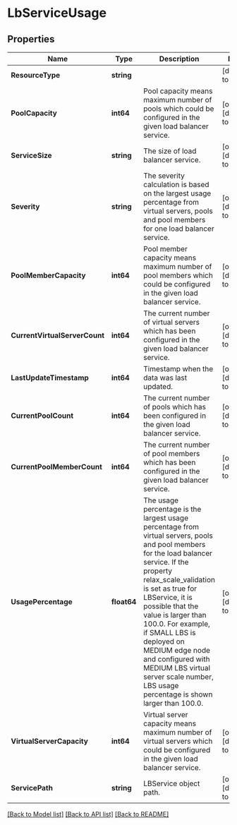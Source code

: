 # LbServiceUsage

## Properties
Name | Type | Description | Notes
------------ | ------------- | ------------- | -------------
**ResourceType** | **string** |  | [default to null]
**PoolCapacity** | **int64** | Pool capacity means maximum number of pools which could be configured in the given load balancer service.  | [optional] [default to null]
**ServiceSize** | **string** | The size of load balancer service. | [optional] [default to null]
**Severity** | **string** | The severity calculation is based on the largest usage percentage from virtual servers, pools and pool members for one load balancer service.  | [optional] [default to null]
**PoolMemberCapacity** | **int64** | Pool member capacity means maximum number of pool members which could be configured in the given load balancer service.  | [optional] [default to null]
**CurrentVirtualServerCount** | **int64** | The current number of virtual servers which has been configured in the given load balancer service.  | [optional] [default to null]
**LastUpdateTimestamp** | **int64** | Timestamp when the data was last updated. | [optional] [default to null]
**CurrentPoolCount** | **int64** | The current number of pools which has been configured in the given load balancer service.  | [optional] [default to null]
**CurrentPoolMemberCount** | **int64** | The current number of pool members which has been configured in the given load balancer service.  | [optional] [default to null]
**UsagePercentage** | **float64** | The usage percentage is the largest usage percentage from virtual servers, pools and pool members for the load balancer service. If the property relax_scale_validation is set as true for LBService, it is possible that the value is larger than 100.0. For example, if SMALL LBS is deployed on MEDIUM edge node and configured with MEDIUM LBS virtual server scale number, LBS usage percentage is shown larger than 100.0.  | [optional] [default to null]
**VirtualServerCapacity** | **int64** | Virtual server capacity means maximum number of virtual servers which could be configured in the given load balancer service.  | [optional] [default to null]
**ServicePath** | **string** | LBService object path. | [optional] [default to null]

[[Back to Model list]](../README.md#documentation-for-models) [[Back to API list]](../README.md#documentation-for-api-endpoints) [[Back to README]](../README.md)

